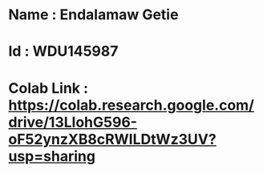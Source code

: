 # Name : Endalamaw Getie

# Id : WDU145987

# Colab Link : https://colab.research.google.com/drive/13LlohG596-oF52ynzXB8cRWILDtWz3UV?usp=sharing
